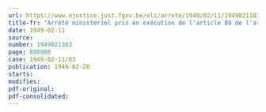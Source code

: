 ```yaml
---
url: https://www.ejustice.just.fgov.be/eli/arrete/1949/02/11/1949021103/justel
title-fr: "Arrêté ministériel pris en exécution de l'article 89 de l'arrêté du Régent du 25 septembre 1947, portant règlement général des mesures d'hygiène et de santé des travailleurs dans les mines, minières et carrières souterraines. Agréation d'un organisme ayant institué des cours de secouriste"
date: 1949-02-11
source:
number: 1949021103
page: 888888
case: 1949-02-11/03
publication: 1949-02-28
starts:
modifies:
pdf-original:
pdf-consolidated:
---
```


